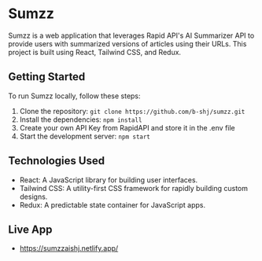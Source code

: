 # Sumzz

Sumzz is a web application that leverages Rapid API's AI Summarizer API to provide users with summarized versions of articles using their URLs. This project is built using React, Tailwind CSS, and Redux.

## Getting Started

To run Sumzz locally, follow these steps:

1. Clone the repository: `git clone https://github.com/b-shj/sumzz.git`
2. Install the dependencies: `npm install`
3. Create your own API Key from RapidAPI and store it in the .env file
4. Start the development server: `npm start`

## Technologies Used

- React: A JavaScript library for building user interfaces.
- Tailwind CSS: A utility-first CSS framework for rapidly building custom designs.
- Redux: A predictable state container for JavaScript apps.


## Live App
* https://sumzzaishj.netlify.app/
